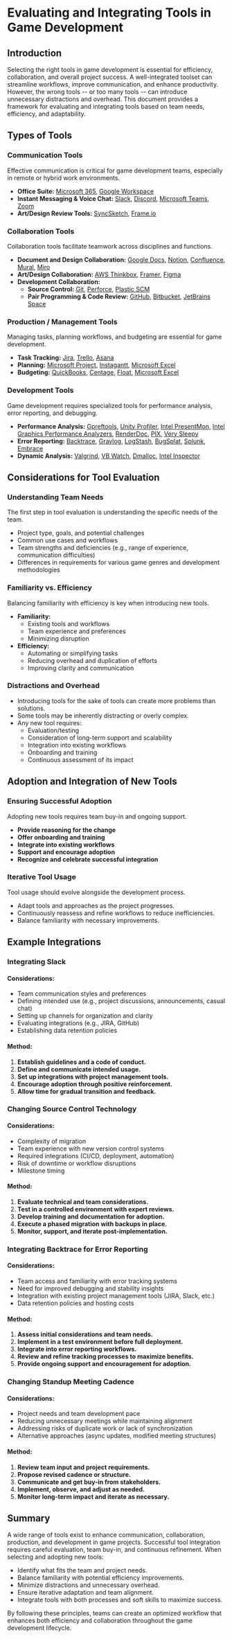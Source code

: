 # Evaluating and Integrating Tools in Game Development

## Introduction
Selecting the right tools in game development is essential for efficiency, collaboration, and overall project success. A well-integrated toolset can streamline workflows, improve communication, and enhance productivity. However, the wrong tools -- or too many tools -- can introduce unnecessary distractions and overhead. This document provides a framework for evaluating and integrating tools based on team needs, efficiency, and adaptability.

## Types of Tools
### Communication Tools
Effective communication is critical for game development teams, especially in remote or hybrid work environments.

- **Office Suite:** [Microsoft 365](https://www.microsoft.com/en-us/microsoft-365/free-office-online-for-the-web), [Google Workspace](https://workspace.google.com/essentials/)
- **Instant Messaging & Voice Chat:** [Slack](https://slack.com/), [Discord](https://discord.com/), [Microsoft Teams](https://www.microsoft.com/en-us/microsoft-teams/group-chat-software), [Zoom](https://www.zoom.com/)
- **Art/Design Review Tools:** [SyncSketch](https://syncsketch.com/), [Frame.io](https://frame.io/)

### Collaboration Tools
Collaboration tools facilitate teamwork across disciplines and functions.

- **Document and Design Collaboration:** [Google Docs](https://workspace.google.com/products/docs/), [Notion](https://www.notion.com/), [Confluence](https://www.atlassian.com/software/confluence), [Mural](https://www.mural.co/), [Miro](https://miro.com/)
- **Art/Design Collaboration:** [AWS Thinkbox](https://aws.amazon.com/media-services/thinkbox/), [Framer](https://www.framer.com/), [Figma](https://www.figma.com/)
- **Development Collaboration:**
  - **Source Control:** [Git](https://git-scm.com/), [Perforce](https://www.perforce.com/products/helix-core), [Plastic SCM](https://www.plasticscm.com/)
  - **Pair Programming & Code Review:** [GitHub](https://github.com/), [Bitbucket](https://bitbucket.org/product/), [JetBrains Space](https://www.jetbrains.com/space/)

### Production / Management Tools
Managing tasks, planning workflows, and budgeting are essential for game development.

- **Task Tracking:** [Jira](https://www.atlassian.com/software/jira), [Trello](https://trello.com/), [Asana](https://asana.com/)
- **Planning:** [Microsoft Project](https://www.microsoft.com/en-us/microsoft-365/project/project-management-software), [Instagantt](https://www.instagantt.com/), [Microsoft Excel](https://www.microsoft.com/en-us/microsoft-365/excel)
- **Budgeting:** [QuickBooks](https://quickbooks.intuit.com/), [Centage](https://www.centage.com/), [Float](https://www.float.com/), [Microsoft Excel](https://www.microsoft.com/en-us/microsoft-365/excel)

### Development Tools
Game development requires specialized tools for performance analysis, error reporting, and debugging.

- **Performance Analysis:** [Gpreftools](https://github.com/gperftools/gperftools), [Unity Profiler](https://docs.unity3d.com/Manual/Profiler.html), [Intel PresentMon](https://game.intel.com/us/stories/intel-presentmon/), [Intel Graphics Performance Analyzers](https://www.intel.com/content/www/us/en/developer/tools/graphics-performance-analyzers/overview.html), [RenderDoc](https://renderdoc.org/), [PIX](https://devblogs.microsoft.com/pix/), [Very Sleepy](http://www.codersnotes.com/sleepy/)
- **Error Reporting:** [Backtrace](https://backtrace.io/), [Graylog](https://graylog.org/), [LogStash](https://www.elastic.co/logstash), [BugSplat](https://www.bugsplat.com/), [Splunk](https://www.splunk.com/), [Embrace](https://embrace.io/)
- **Dynamic Analysis:** [Valgrind](https://valgrind.org/), [VB Watch](https://www.aivosto.com/vbwatch.html), [Dmalloc](https://dmalloc.com/), [Intel Inspector](https://www.intel.com/content/www/us/en/developer/tools/oneapi/inspector.html)

## Considerations for Tool Evaluation
### Understanding Team Needs
The first step in tool evaluation is understanding the specific needs of the team.
- Project type, goals, and potential challenges
- Common use cases and workflows
- Team strengths and deficiencies (e.g., range of experience, communication difficulties)
- Differences in requirements for various game genres and development methodologies

### Familiarity vs. Efficiency
Balancing familiarity with efficiency is key when introducing new tools.

- **Familiarity:**
  - Existing tools and workflows
  - Team experience and preferences
  - Minimizing disruption
- **Efficiency:**
  - Automating or simplifying tasks
  - Reducing overhead and duplication of efforts
  - Improving clarity and communication

### Distractions and Overhead
- Introducing tools for the sake of tools can create more problems than solutions.
- Some tools may be inherently distracting or overly complex.
- Any new tool requires:
  - Evaluation/testing
  - Consideration of long-term support and scalability
  - Integration into existing workflows
  - Onboarding and training
  - Continuous assessment of its impact

## Adoption and Integration of New Tools
### Ensuring Successful Adoption
Adopting new tools requires team buy-in and ongoing support.

- **Provide reasoning for the change**
- **Offer onboarding and training**
- **Integrate into existing workflows**
- **Support and encourage adoption**
- **Recognize and celebrate successful integration**

### Iterative Tool Usage
Tool usage should evolve alongside the development process.

- Adapt tools and approaches as the project progresses.
- Continuously reassess and refine workflows to reduce inefficiencies.
- Balance familiarity with necessary improvements.

## Example Integrations
### Integrating Slack
#### Considerations:
- Team communication styles and preferences
- Defining intended use (e.g., project discussions, announcements, casual chat)
- Setting up channels for organization and clarity
- Evaluating integrations (e.g., JIRA, GitHub)
- Establishing data retention policies

#### Method:
1. **Establish guidelines and a code of conduct.**
2. **Define and communicate intended usage.**
3. **Set up integrations with project management tools.**
4. **Encourage adoption through positive reinforcement.**
5. **Allow time for gradual transition and feedback.**

### Changing Source Control Technology
#### Considerations:
- Complexity of migration
- Team experience with new version control systems
- Required integrations (CI/CD, deployment, automation)
- Risk of downtime or workflow disruptions
- Milestone timing

#### Method:
1. **Evaluate technical and team considerations.**
2. **Test in a controlled environment with expert reviews.**
3. **Develop training and documentation for adoption.**
4. **Execute a phased migration with backups in place.**
5. **Monitor, support, and iterate post-implementation.**

### Integrating Backtrace for Error Reporting
#### Considerations:
- Team access and familiarity with error tracking systems
- Need for improved debugging and stability insights
- Integration with existing project management tools (JIRA, Slack, etc.)
- Data retention policies and hosting costs

#### Method:
1. **Assess initial considerations and team needs.**
2. **Implement in a test environment before full deployment.**
3. **Integrate into error reporting workflows.**
4. **Review and refine tracking processes to maximize benefits.**
5. **Provide ongoing support and encouragement for adoption.**

### Changing Standup Meeting Cadence
#### Considerations:
- Project needs and team development pace
- Reducing unnecessary meetings while maintaining alignment
- Addressing risks of duplicate work or lack of synchronization
- Alternative approaches (async updates, modified meeting structures)

#### Method:
1. **Review team input and project requirements.**
2. **Propose revised cadence or structure.**
3. **Communicate and get buy-in from stakeholders.**
4. **Implement, observe, and adjust as needed.**
5. **Monitor long-term impact and iterate as necessary.**

## Summary
A wide range of tools exist to enhance communication, collaboration, production, and development in game projects. Successful tool integration requires careful evaluation, team buy-in, and continuous refinement. When selecting and adopting new tools:
- Identify what fits the team and project needs.
- Balance familiarity with potential efficiency improvements.
- Minimize distractions and unnecessary overhead.
- Ensure iterative adaptation and team alignment.
- Integrate tools with both processes and soft skills to maximize success.

By following these principles, teams can create an optimized workflow that enhances both efficiency and collaboration throughout the game development lifecycle.

